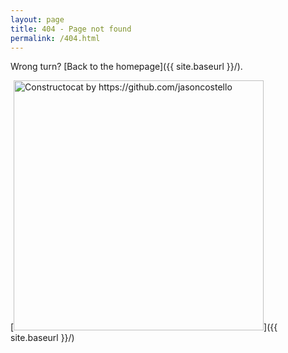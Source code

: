 ```yaml
---
layout: page
title: 404 - Page not found
permalink: /404.html
---
```


Wrong turn? [Back to the homepage]({{ site.baseurl }}/).

[<img src="{{ site.baseurl }}/images/404.jpg" alt="Constructocat by https://github.com/jasoncostello" style="width: 400px;"/>]({{ site.baseurl }}/)
